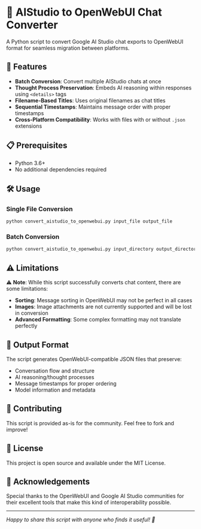 # 🔄 AIStudio to OpenWebUI Chat Converter

A Python script to convert Google AI Studio chat exports to OpenWebUI format for seamless migration between platforms.

## 🚀 Features

- **Batch Conversion**: Convert multiple AIStudio chats at once
- **Thought Process Preservation**: Embeds AI reasoning within responses using `<details>` tags
- **Filename-Based Titles**: Uses original filenames as chat titles
- **Sequential Timestamps**: Maintains message order with proper timestamps
- **Cross-Platform Compatibility**: Works with files with or without `.json` extensions

## 📋 Prerequisites

- Python 3.6+
- No additional dependencies required

## 🛠️ Usage

### Single File Conversion
```bash
python convert_aistudio_to_openwebui.py input_file output_file
```

### Batch Conversion
```bash
python convert_aistudio_to_openwebui.py input_directory output_directory --batch
```

## ⚠️ Limitations

⚠️ **Note**: While this script successfully converts chat content, there are some limitations:

- **Sorting**: Message sorting in OpenWebUI may not be perfect in all cases
- **Images**: Image attachments are not currently supported and will be lost in conversion
- **Advanced Formatting**: Some complex formatting may not translate perfectly

## 📁 Output Format

The script generates OpenWebUI-compatible JSON files that preserve:
- Conversation flow and structure
- AI reasoning/thought processes
- Message timestamps for proper ordering
- Model information and metadata

## 🤝 Contributing

This script is provided as-is for the community. Feel free to fork and improve!

## 📄 License

This project is open source and available under the MIT License.

## 🙏 Acknowledgements

Special thanks to the OpenWebUI and Google AI Studio communities for their excellent tools that make this kind of interoperability possible.

---
*Happy to share this script with anyone who finds it useful! 🎉*